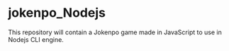 # jokenpo_Nodejs
This repository will contain a Jokenpo game made in JavaScript to use in Nodejs CLI engine.
